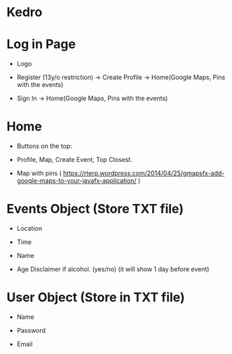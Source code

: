 # Kedro

# Log in Page 

- Logo 

- Register (13y/o restriction) -> Create Profile -> Home(Google Maps, Pins with the events)

- Sign In -> Home(Google Maps, Pins with the events)


# Home  

- Buttons on the top: 

- Profile, Map, Create Event, Top Closest.

- Map with pins ( https://rterp.wordpress.com/2014/04/25/gmapsfx-add-google-maps-to-your-javafx-application/ )


# Events Object (Store TXT file)

- Location

- Time

- Name

- Age Disclaimer if alcohol. (yes/no)
(it will show 1 day before event)

# User Object (Store in TXT file)

- Name

- Password

- Email

